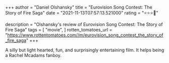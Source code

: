 +++
author = "Daniel Olshansky"
title = "Eurovision Song Contest: The Story of Fire Saga"
date = "2021-11-13T07:57:13.521000"
rating = "⭐⭐⭐🌟"

description = "Olshansky's review of Eurovision Song Contest: The Story of Fire Saga"
tags = [
    "movie",
]
rotten_tomatoes_url = "https://www.rottentomatoes.com//m/eurovision_song_contest_the_story_of_fire_saga"
+++

A silly but light hearted, fun, and surprisingly entertaining film. It helps being a Rachel Mcadams fanboy.
